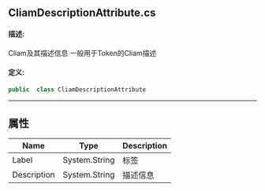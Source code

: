 ## CliamDescriptionAttribute.cs 


#### 描述:


Cliam及其描述信息 一般用于Token的Cliam描述


#### 定义: 
``` csharp
public  class CliamDescriptionAttribute
```
---
## 属性 
| Name      | Type | Description|
| ----------- | ----------- |-----------|
|     Label |  System.String | 标签 |
|     Description |  System.String | 描述信息 |
